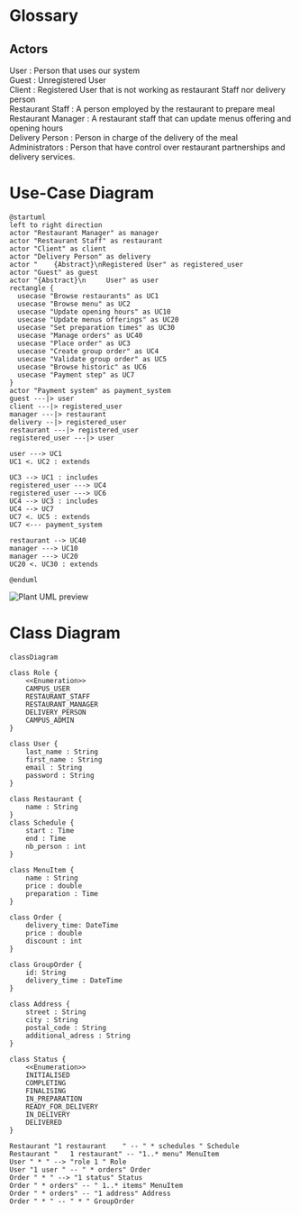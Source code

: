 # Glossary

## Actors

User : Person that uses our system  
Guest : Unregistered User  
Client : Registered User that is not working as restaurant Staff nor delivery person  
Restaurant Staff : A person employed by the restaurant to prepare meal  
Restaurant Manager : A restaurant staff that can update menus offering and opening hours  
Delivery Person : Person in charge of the delivery of the meal  
Administrators : Person that have control over restaurant partnerships and delivery services.

# Use-Case Diagram

```plantuml
@startuml
left to right direction
actor "Restaurant Manager" as manager
actor "Restaurant Staff" as restaurant
actor "Client" as client
actor "Delivery Person" as delivery
actor "    {Abstract}\nRegistered User" as registered_user
actor "Guest" as guest
actor "{Abstract}\n     User" as user
rectangle {
  usecase "Browse restaurants" as UC1
  usecase "Browse menu" as UC2
  usecase "Update opening hours" as UC10
  usecase "Update menus offerings" as UC20
  usecase "Set preparation times" as UC30
  usecase "Manage orders" as UC40
  usecase "Place order" as UC3
  usecase "Create group order" as UC4
  usecase "Validate group order" as UC5
  usecase "Browse historic" as UC6
  usecase "Payment step" as UC7
}
actor "Payment system" as payment_system
guest ---|> user
client ---|> registered_user
manager ---|> restaurant
delivery --|> registered_user
restaurant ---|> registered_user
registered_user ---|> user

user ---> UC1
UC1 <. UC2 : extends
 
UC3 --> UC1 : includes
registered_user ---> UC4 
registered_user ---> UC6
UC4 --> UC3 : includes
UC4 --> UC7
UC7 <. UC5 : extends
UC7 <--- payment_system

restaurant --> UC40
manager ---> UC10
manager ---> UC20
UC20 <. UC30 : extends

@enduml
```
![Plant UML preview](https://ptuml.hackmd.io/svg/TPJTQkCm48NlzHH3xhEqITf0AQ6xAVHgeRHahmf5jSUEm9RCIDvjQFlkgrzR3cx0yVZCfwEnPl2TDfnCtpQimSg0KK2YFXee1M5XX9AC5qOHB9xGaZrnQU0tbxn6MW3Nq8PuXdeslAeyGuEOi7qZK1gVB7oO4lVOYBz89tX4qafweenQOi3-Fdw-QKDM-7gHJrWBRP2mX8EEPT6WlVPwBE-XjwLue7PHadCtvpxw-CNk9BYi6uGF1augk4PO_2Brpzx7jzD-oM5_EKErAFkONkNfGrToWw0wb4BMS5Gz3JONCw3pqQ2g2ido2LrDq6Sqq15sdBZh81ZHOYBN4p9q4XILE6oxcH2F3IyYa1poz9xGLLMJwhi9jScfFxmHvJntDNDMHziwHQA8oFMa7dwoHs30DhUB-ItxOhwTi5mkFtUXPs6ied8-3N5eX-mmdcdKO7RP27xZU_QSryEIiFC3OY-u_U4w1pU0xmPbgHbOUGqHiRgGHTENgETy7RE1xpBNp6L3lCwTHdbhusseuIghmOlM1RfmqA_wPFrRDdtvNPYJx1ntOM3F53kNxYziixx8zc5tzkO-E_y1)

# Class Diagram

```mermaid
classDiagram

class Role {
    <<Enumeration>>
    CAMPUS_USER
    RESTAURANT_STAFF
    RESTAURANT_MANAGER
    DELIVERY_PERSON
    CAMPUS_ADMIN
}

class User {
    last_name : String
    first_name : String
    email : String
    password : String
}

class Restaurant {
    name : String
}
class Schedule {
    start : Time
    end : Time
    nb_person : int
}

class MenuItem {
    name : String
    price : double
    preparation : Time
}

class Order {
    delivery_time: DateTime
    price : double
    discount : int
}

class GroupOrder {
    id: String
    delivery_time : DateTime
}

class Address {
    street : String
    city : String
    postal_code : String
    additional_adress : String
}

class Status {
    <<Enumeration>>
    INITIALISED
    COMPLETING
    FINALISING
    IN_PREPARATION
    READY_FOR_DELIVERY
    IN_DELIVERY
    DELIVERED
}

Restaurant "1 restaurant    " -- " * schedules " Schedule
Restaurant "   1 restaurant" -- "1..* menu" MenuItem
User " * " --> "role 1 " Role
User "1 user " -- " * orders" Order
Order " * " --> "1 status" Status
Order " * orders" -- " 1..* items" MenuItem
Order " * orders" -- "1 address" Address
Order " * " -- " * " GroupOrder 
```
